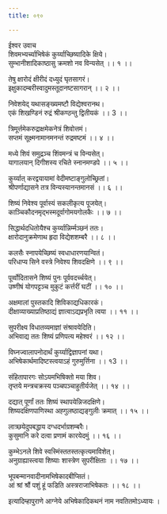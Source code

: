 ```yaml
---
title: ०९०

---
```

ईश्वर उवाच  
शिवमभ्यर्च्याभिषेकं कुर्य्याच्छिष्यादिके क्षिये।  
सुम्भानीशादिकाष्ठासु क्रमशो नव विन्यसेत् ।। १ ।।  
  
तेषु क्षारोदं क्षीरीदं दध्युदं घृतसागरं।  
इक्षुकादम्बरीस्वादुमस्तूदानष्टसागरान् ।। २ ।।  
  
निवेशयेद् यथासङ्‌ख्यमष्टौ विद्येश्वरानथ।  
एकं शिखण्डिनं रुद्रं श्रीकण्ठन्तु द्वितीयकं ।। 3 ।।  
  
त्रिमूर्त्तमेकरुद्राक्षमेकनेत्रं शिवोत्तमं।  
सप्तमं सूक्ष्मनामानमनन्तं रुद्रमष्टमं ।। ४ ।।  
  
मध्ये शिवं समुद्रञ्च शिंवमन्त्रं च विन्यसेत्।  
यागालयान् दिगीशस्य रचिते स्नानमण्डपे ।। ५ ।।  
  
कुर्य्यात् करद्वयायामां वेदीमष्टाङ्गुलोच्छ्रितां।  
श्रीपर्णाद्यासने तत्र विन्यस्यानन्तमानसं ।। ६ ।।  
  
शिष्यं निवेश्य पूर्वास्यं सकलीकृत्य पूजयेत्।  
काञ्चिकौदनमृद्‌भस्मदूर्वागोमयगोलकैः ।। ७ ।।  
  
सिद्धार्थदधितोयैश्च कुर्य्यान्निर्म्मञ्छनं ततः।  
क्षारोदानुक्रमेणाथ हृदा विद्येशशम्बरै ।। ८ ।।  
  
कलसैः स्नापयेच्छिष्यं स्वधाधारणयान्वितं।  
परिधाप्य सिने वस्त्रे निवेश्य शिवदक्षिणे ।। ९ ।।  
  
पूर्व्वोदितासने शिष्यं पुनः पूर्ववदर्च्चयेत्।  
उष्णीषं योगपट्टञ्च मुकुटं कर्त्तरीं घटीं ।। १० ।।  
  
अक्षमालां पुस्तकादि शिविकाद्यधिकारकं।  
दीक्षाव्याख्याप्रतिष्ठाद्यं ज्ञात्वाऽद्यप्रभृति त्वया ।। ११ ।।  
  
सुपरीक्ष्य विधातव्यमाज्ञां संश्रावयेदिति।  
अभिवाद्य ततः शिष्यं प्रणिपत्य महेश्वरं ।। १२ ।।  
  
विघ्नज्वालापनोदार्थं कुर्य्याद्विज्ञापनां यथा।  
अभिषेकार्थमादिष्टस्त्वयाऽहं गुरुमुर्त्तिना ।। १3 ।।  
  
संहितापारगः सोऽयमभिषिक्तो मया शिव।  
तृप्तये मन्त्रचक्रस्य पञ्चपञ्चाहुतीर्यजेत् ।। १४ ।।  
  
दद्यात् पूर्णां ततः शिष्यं स्थापयेन्निजदक्षिणे।  
शिष्यदक्षिणपाणिस्था अह्गुलष्ठाद्यङ्गुलीः क्रमात् ।। १५ ।।  
  
लात्र्छयेदुपबद्धाय दग्धदर्भाग्रशम्बरैः।  
कुसुमानि करे दत्वा प्रणामं कारयेदमुं ।। १६ ।।  
  
कुम्भेऽनले शिवे स्वस्मिंस्ततस्तत्कृत्यमाविशेत्।  
अनुग्राह्यास्त्वया शिष्याः शास्त्रेण सुपरीक्षिताः ।। १७ ।।  
  
भूपबन्मानवादीनामभिषेकादबीप्सितं।  
आं श्रां श्रौं पशुं हूं फडिति अस्त्रराजाभिषेकतः ।। १८ ।।  
  
इत्यादिम्हापुराणे आग्नेये अभिषेकादिकथनं नाम नवतितमोऽध्यायः ।